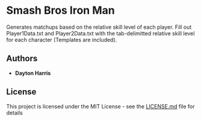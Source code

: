 # Smash Bros Iron Man

Generates matchups based on the relative skill level of each player. Fill out Player1Data.txt and Player2Data.txt with the tab-delimitted relative skill level for each character (Templates are included). 

## Authors

* **Dayton Harris**

## License

This project is licensed under the MIT License - see the [LICENSE.md](LICENSE.md) file for details
